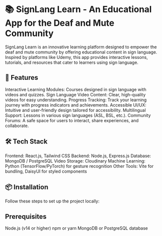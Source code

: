 # 📚 SignLang Learn - An Educational App for the Deaf and Mute Community
SignLang Learn is an innovative learning platform designed to empower the deaf and mute community by offering educational content in sign language. Inspired by platforms like Udemy, this app provides interactive lessons, tutorials, and resources that cater to learners using sign language.

## 🚀 Features
Interactive Learning Modules: Courses designed in sign language with videos and quizzes.
Sign Language Video Content: Clear, high-quality videos for easy understanding.
Progress Tracking: Track your learning journey with progress indicators and achievements.
Accessible UI/UX: Intuitive and user-friendly design tailored for accessibility.
Multilingual Support: Lessons in various sign languages (ASL, BSL, etc.).
Community Forums: A safe space for users to interact, share experiences, and collaborate.
## 🛠️ Tech Stack
Frontend: React.js, Tailwind CSS
Backend: Node.js, Express.js
Database: MongoDB / PostgreSQL
Video Storage: Cloudinary
Machine Learning: Python (TensorFlow/PyTorch) for gesture recognition
Other Tools: Vite for bundling, DaisyUI for styled components
## 📦 Installation
Follow these steps to set up the project locally:

## Prerequisites
Node.js (v14 or higher)
npm or yarn
MongoDB or PostgreSQL database
